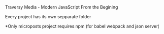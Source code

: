 Traversy Media - Modern JavaScript From the Begining

Every project has its own sepparate folder

*Only microposts project requires npm (for babel webpack and json server)
